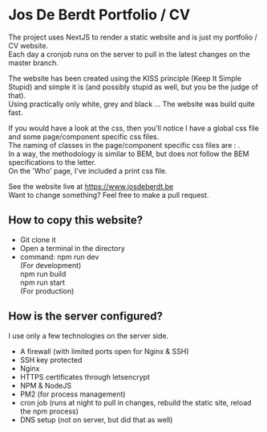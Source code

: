 # Jos De Berdt Portfolio / CV

The project uses NextJS to render a static website and is just my portfolio / CV website.  
Each day a cronjob runs on the server to pull in the latest changes on the master branch.  

The website has been created using the KISS principle (Keep It Simple Stupid) and simple it is (and possibly stupid as well, but you be the judge of that).   
Using practically only white, grey and black ... The website was build quite fast.   

If you would have a look at the css, then you'll notice I have a global css file and some page/component specific css files.  
The naming of classes in the page/component specific css files are : <component><TypeComponent><SubComponent>.  
In a way, the methodology is similar to BEM, but does not follow the BEM specifications to the letter.  
On the 'Who' page, I've included a print css file.  

See the website live at https://www.josdeberdt.be  
Want to change something? Feel free to make a pull request.

## How to copy this website?
- Git clone it
- Open a terminal in the directory
- command: npm run dev  
  (For development)  
  npm run build   
  npm run start  
  (For production)  
  
## How is the server configured?
I use only a few technologies on the server side.  
- A firewall (with limited ports open for Nginx & SSH)
- SSH key protected
- Nginx
- HTTPS certificates through letsencrypt
- NPM & NodeJS
- PM2 (for process management)  
- cron job (runs at night to pull in changes, rebuild the static site, reload the npm process)
- DNS setup (not on server, but did that as well)
